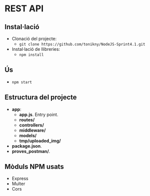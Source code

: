 
# REST API

## Instal·lació
- Clonació del projecte:
  - `git clone https://github.com/tonikny/NodeJS-Sprint4.1.git`
- Instal·lació de llibreries:
  - `npm install`

## Ús
- `npm start`

## Estructura del projecte

- <b>app</b>:
    - <b>app.js</b>. Entry point.
    - <b>routes/</b>
    - <b>controllers/</b>
    - <b>middleware/</b>
    - <b>models/</b>
    - <b>tmp/uploaded_img/</b>
- <b>package.json</b>.
- <b>proves_postman/</b>.

## Mòduls NPM usats

- Express
- Multer
- Cors
